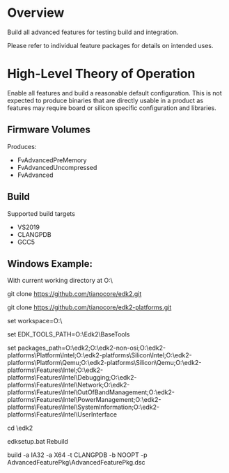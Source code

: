 # Overview
Build all advanced features for testing build and integration.

Please refer to individual feature packages for details on intended uses.

# High-Level Theory of Operation
Enable all features and build a reasonable default configuration.  This is not expected to produce binaries that are directly usable in a product as features may require board or silicon specific configuration and libraries.

## Firmware Volumes
Produces:
* FvAdvancedPreMemory
* FvAdvancedUncompressed
* FvAdvanced

## Build
Supported build targets
* VS2019
* CLANGPDB
* GCC5

## Windows Example:
With current working directory at O:\

git clone https://github.com/tianocore/edk2.git

git clone https://github.com/tianocore/edk2-platforms.git

set workspace=O:\

set EDK_TOOLS_PATH=O:\Edk2\BaseTools

set packages_path=O:\edk2;O:\edk2-non-osi;O:\edk2-platforms\Platform\Intel;O:\edk2-platforms\Silicon\Intel;O:\edk2-platforms\Platform\Qemu;O:\edk2-platforms\Silicon\Qemu;O:\edk2-platforms\Features\Intel;O:\edk2-platforms\Features\Intel\Debugging;O:\edk2-platforms\Features\Intel\Network;O:\edk2-platforms\Features\Intel\OutOfBandManagement;O:\edk2-platforms\Features\Intel\PowerManagement;O:\edk2-platforms\Features\Intel\SystemInformation;O:\edk2-platforms\Features\Intel\UserInterface

cd \edk2

edksetup.bat Rebuild

build -a IA32 -a X64 -t CLANGPDB -b NOOPT -p AdvancedFeaturePkg\AdvancedFeaturePkg.dsc

